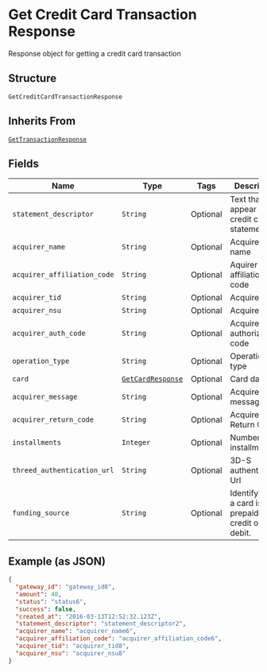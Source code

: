 
# Get Credit Card Transaction Response

Response object for getting a credit card transaction

## Structure

`GetCreditCardTransactionResponse`

## Inherits From

[`GetTransactionResponse`](../../doc/models/get-transaction-response.md)

## Fields

| Name | Type | Tags | Description |
|  --- | --- | --- | --- |
| `statement_descriptor` | `String` | Optional | Text that will appear on the credit card's statement |
| `acquirer_name` | `String` | Optional | Acquirer name |
| `acquirer_affiliation_code` | `String` | Optional | Aquirer affiliation code |
| `acquirer_tid` | `String` | Optional | Acquirer TID |
| `acquirer_nsu` | `String` | Optional | Acquirer NSU |
| `acquirer_auth_code` | `String` | Optional | Acquirer authorization code |
| `operation_type` | `String` | Optional | Operation type |
| `card` | [`GetCardResponse`](../../doc/models/get-card-response.md) | Optional | Card data |
| `acquirer_message` | `String` | Optional | Acquirer message |
| `acquirer_return_code` | `String` | Optional | Acquirer Return Code |
| `installments` | `Integer` | Optional | Number of installments |
| `threed_authentication_url` | `String` | Optional | 3D-S authentication Url |
| `funding_source` | `String` | Optional | Identify when a card is prepaid, credit or debit. |

## Example (as JSON)

```json
{
  "gateway_id": "gateway_id8",
  "amount": 40,
  "status": "status6",
  "success": false,
  "created_at": "2016-03-13T12:52:32.123Z",
  "statement_descriptor": "statement_descriptor2",
  "acquirer_name": "acquirer_name6",
  "acquirer_affiliation_code": "acquirer_affiliation_code6",
  "acquirer_tid": "acquirer_tid8",
  "acquirer_nsu": "acquirer_nsu8"
}
```

